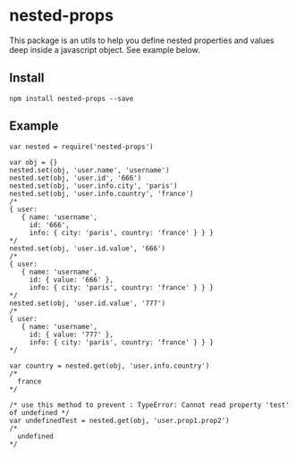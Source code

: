 # nested-props

This package is an utils to help you define nested properties and values deep inside a javascript object.
See example below.

## Install
``` npm install nested-props --save ```

## Example
```
var nested = require('nested-props')

var obj = {}
nested.set(obj, 'user.name', 'username')
nested.set(obj, 'user.id', '666')
nested.set(obj, 'user.info.city', 'paris')
nested.set(obj, 'user.info.country', 'france')
/*
{ user:
   { name: 'username',
     id: '666',
     info: { city: 'paris', country: 'france' } } }
*/
nested.set(obj, 'user.id.value', '666')
/*
{ user:
   { name: 'username',
     id: { value: '666' },
     info: { city: 'paris', country: 'france' } } }
*/
nested.set(obj, 'user.id.value', '777')
/*
{ user:
   { name: 'username',
     id: { value: '777' },
     info: { city: 'paris', country: 'france' } } }
*/

var country = nested.get(obj, 'user.info.country')
/*
  france
*/

/* use this method to prevent : TypeError: Cannot read property 'test' of undefined */
var undefinedTest = nested.get(obj, 'user.prop1.prop2')
/*
  undefined
*/


```
